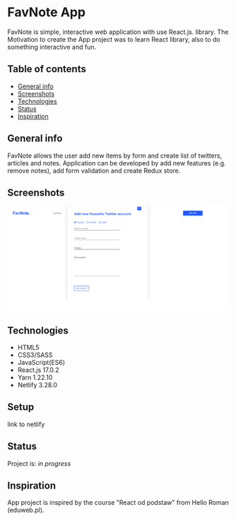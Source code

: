 # FavNote App

FavNote is simple, interactive web application with use React.js. library. 
The Motivation to create the App project was to learn React library, also to do something interactive and fun.

## Table of contents
* [General info](#general-info)
* [Screenshots](#screenshots)
* [Technologies](#technologies)
* [Status](#status)
* [Inspiration](#inspiration)

## General info

FavNote allows the user add new items by form and create list of twitters, articles and notes. 
Application can be developed by add new features (e.g. remove notes), add form validation and create Redux store.


## Screenshots
![Example screenshot](./src/assets/images/favnote1.png)
<!-- ![Example screenshot](./src/assets/images/favnote2.png)
![Example screenshot](./src/assets/images/favnote3.png)
![Example screenshot](./src/assets/images/favnote4.png) -->

## Technologies
* HTML5
* CSS3/SASS
* JavaScript(ES6)
* React.js 17.0.2
* Yarn 1.22.10
* Netlify 3.28.0

## Setup
link to netlify

## Status
Project is: _in progress_

## Inspiration
App project is inspired by the course "React od podstaw" from Hello Roman (eduweb.pl).